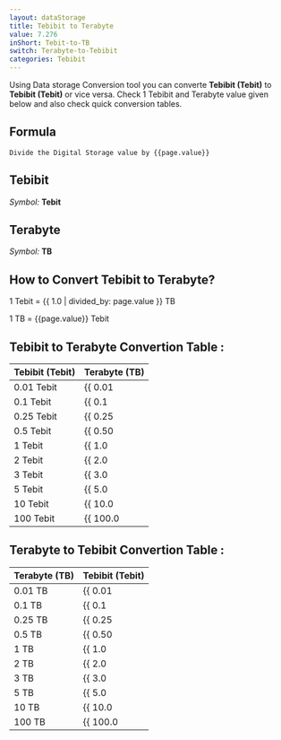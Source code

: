 ```yaml
---
layout: dataStorage
title: Tebibit to Terabyte
value: 7.276
inShort: Tebit-to-TB
switch: Terabyte-to-Tebibit
categories: Tebibit
---
```


Using Data storage Conversion tool you can converte **Tebibit (Tebit)** to **Tebibit (Tebit)** or vice versa. Check 1 Tebibit and Terabyte value given below and also check quick conversion tables.

## Formula
`Divide the Digital Storage value by {{page.value}}`

## Tebibit
*Symbol:* **Tebit**

## Terabyte
*Symbol:* **TB**

## How to Convert Tebibit to Terabyte?

1 Tebit = {{ 1.0 | divided_by: page.value }} TB

1 TB = {{page.value}} Tebit


## Tebibit to Terabyte Convertion Table :

| Tebibit (Tebit) | Terabyte (TB) |
| ---- | ---- |
| 0.01 Tebit | {{ 0.01 | divided_by: page.value }} TB |
| 0.1 Tebit | {{ 0.1 | divided_by: page.value }} TB |
| 0.25 Tebit | {{ 0.25 | divided_by: page.value }} TB |
| 0.5 Tebit | {{ 0.50 | divided_by: page.value }} TB |
| 1 Tebit | {{ 1.0 | divided_by: page.value }} TB |
| 2 Tebit | {{ 2.0 | divided_by: page.value }} TB |
| 3 Tebit | {{ 3.0 | divided_by: page.value }} TB |
| 5 Tebit | {{ 5.0 | divided_by: page.value }} TB |
| 10 Tebit | {{ 10.0 | divided_by: page.value }} TB |
| 100 Tebit | {{ 100.0 | divided_by: page.value }} TB |

## Terabyte to Tebibit Convertion Table :

| Terabyte (TB) | Tebibit (Tebit) |
| ---- | ---- |
| 0.01 TB | {{ 0.01 | times: page.value }} Tebit |
| 0.1 TB | {{ 0.1 | times: page.value }} Tebit |
| 0.25 TB | {{ 0.25 | times: page.value }} Tebit |
| 0.5 TB | {{ 0.50 | times: page.value }} Tebit |
| 1 TB | {{ 1.0 | times: page.value }} Tebit |
| 2 TB | {{ 2.0 | times: page.value }} Tebit |
| 3 TB | {{ 3.0 | times: page.value }} Tebit |
| 5 TB | {{ 5.0 | times: page.value }} Tebit |
| 10 TB | {{ 10.0 | times: page.value }} Tebit |
| 100 TB | {{ 100.0 | times: page.value }} Tebit |


<script>
document.getElementById('selectInput')[15].selected = true
document.getElementById('selectOutput')[16].selected = true
</script>
